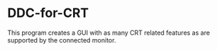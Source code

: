 # DDC-for-CRT

This program creates a GUI with as many CRT related features as are supported by the connected monitor.
